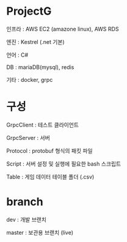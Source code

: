 # ProjectG

인프라 : AWS EC2 (amazone linux), AWS RDS

엔진 : Kestrel (.net 기본)

언어 : C#

DB : mariaDB(mysql), redis

기타 : docker, grpc


# 구성
GrpcClient : 테스트 클라이언트

GrpcServer : 서버

Protocol : protobuf 형식의 패킷 파일

Script : 서버 설정 및 실행에 필요한 bash 스크립트

Table : 게임 데이터 테이블 폴더 (.csv)



# branch
dev : 개발 브랜치

master : 보관용 브랜치 (live)
